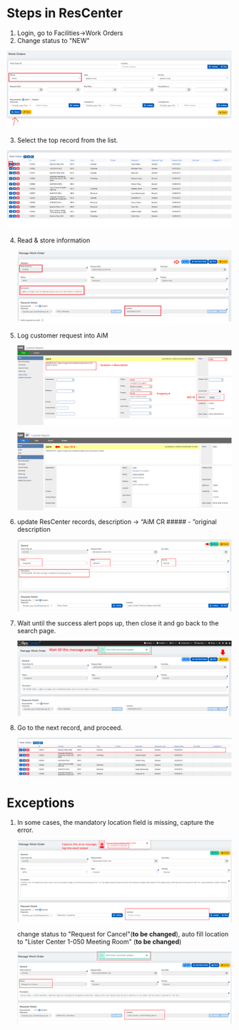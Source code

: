 # Steps in ResCenter

1. Login, go to Facilities->Work Orders
2. Change status to "NEW"

![search](images/search.png)

3. Select the top record from the list.

![top record](images/select.png)

4. Read & store information

   ![res_info](images/store_res.png)

5. Log customer request into AiM

   ![aim](images/aim.png)

   ![aim CR no](images/aim_CR_no.png)

6. update ResCenter records, description -> “AiM CR ##### - ”original description

   ![res_update](images/res_update.png)

7. Wait until the success alert pops up, then close it and go back to the search page.

   ![res_save](images/res_saved.png)

8. Go to the next record, and proceed.

   ![res next](images/res_next.png)



# Exceptions

1. In some cases, the mandatory location field is missing, capture the error.

   ![exception1](images/res_exception1.png)

   change status to "Request for Cancel"(**to be changed**), auto fill location to "Lister Center 1-050 Meeting Room" (**to be changed**)

   ![exception2](images/res_exception2.png)